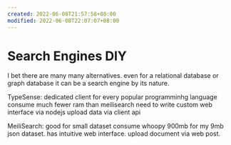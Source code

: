 ```yaml
---
created: 2022-06-08T21:57:58+08:00
modified: 2022-06-08T22:07:07+08:00
---
```


# Search Engines DIY

I bet there are many many alternatives. even for a relational database or graph database it can be a search engine by its nature.

TypeSense:
dedicated client for every popular programminhg language
consume much fewer ram than meilisearch
need to write custom web interface via nodejs
upload data via client api

MeiliSearch:
good for small dataset
consume whoopy 900mb for my 9mb json dataset.
has intuitive web interface.
upload document via web post.
